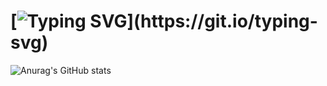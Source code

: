 

<!--
### Hi there 👋
**tsieyy/tsieyy** is a ✨ _special_ ✨ repository because its `README.md` (this file) appears on your GitHub profile.

Here are some ideas to get you started:

- 🔭 I’m currently working on ...
- 🌱 I’m currently learning ...
- 👯 I’m looking to collaborate on ...
- 🤔 I’m looking for help with ...
- 💬 Ask me about ...
- 📫 How to reach me: ...
- 😄 Pronouns: ...
- ⚡ Fun fact: ...
[![Ashutosh's github activity graph](https://github-readme-activity-graph.cyclic.app/graph?username=tsieyy&theme=github)](https://github.com/ashutosh00710/github-readme-activity-graph)

[![Top Langs](https://github-readme-stats.vercel.app/api/top-langs/?username=tsieyy&card_width=3)](https://github.com/anuraghazra/github-readme-stats)
-->

# [![Typing SVG](https://readme-typing-svg.demolab.com?font=Fira+Code&pause=1000&width=435&lines=Hi+there+%F0%9F%91%8B!;ToPanic's+States!)](https://git.io/typing-svg)

![Anurag's GitHub stats](https://github-readme-stats.vercel.app/api?username=topanic&theme=default&show_icons=true&count_private=true)





